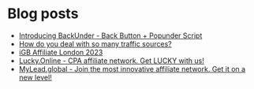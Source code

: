 # Blog posts
<!-- BLOG-POST-LIST:START -->
- [Introducing BackUnder - Back Button + Popunder Script](https://afflift.com/f/threads/introducing-backunder-back-button-popunder-script.10073/)
- [How do you deal with so many traffic sources?](https://afflift.com/f/threads/how-do-you-deal-with-so-many-traffic-sources.9925/)
- [iGB Affiliate London 2023](https://afflift.com/f/threads/igb-affiliate-london-2023.10075/)
- [Lucky.Online - CPA affiliate network. Get LUCKY with us!](https://afflift.com/f/threads/lucky-online-cpa-affiliate-network-get-lucky-with-us.2316/)
- [MyLead.global - Join the most innovative affiliate network. Get it on a new level!](https://afflift.com/f/threads/mylead-global-join-the-most-innovative-affiliate-network-get-it-on-a-new-level.2151/)
<!-- BLOG-POST-LIST:END -->
